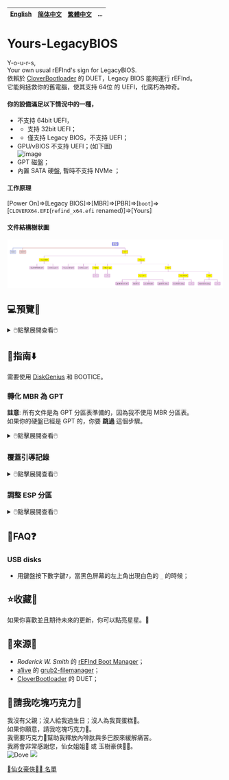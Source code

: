 [English](README.md)|[简体中文](自述文件.md)|[繁體中文](繁體中文.md)|...
--|--|--|--

# Yours-LegacyBIOS
Y-o-u-r-s,<br/>
Your own usual rEFInd's sign for LegacyBIOS.<br/>
依賴於 [CloverBootloader](https://github.com/CloverHackyColor/CloverBootloader) 的 DUET，Legacy BIOS 能夠運行 rEFInd。<br/>
它能夠拯救你的舊電腦，使其支持 64位 的 UEFI，化腐朽為神奇。
#### 你的設備滿足以下情況中的一種，
- 不支持 64bit UEFI，
- - 支持 32bit UEFI；
- - 僅支持 Legacy BIOS，不支持 UEFI；
- GPU/vBIOS 不支持 UEFI；(如下圖)<br/>
![image](https://user-images.githubusercontent.com/69227436/213923710-120c5a02-30ea-4005-b2fe-c8e9adc7b6d7.png)
- GPT 磁盤；
- 內置 SATA 硬盤, 暫時不支持 NVMe ；
#### 工作原理
[Power On]=>[Legacy BIOS]=>[MBR]=>[PBR]=>[`boot`]=>[`CLOVERX64.EFI`(`refind_x64.efi` renamed)]=>[Yours]
#### 文件結構樹狀圖
<img src="README/Yours-LegacyBIOS.png">

## 💻️預覽👀

<details>
<summary>🖱️點擊展開查看🖱️</summary>

<img src="README/about.duet.png">
</details>

## 🧭指南⬇️

需要使用 [DiskGenius](https://www.diskgenius.com/) 和 BOOTICE。
### 轉化 MBR 為 GPT
__註意__: 所有文件是為 GPT 分區表準備的，因為我不使用 MBR 分區表。<br/>
如果你的硬盤已經是 GPT 的，你要 __跳過__ 這個步驟。
<details>
<summary>🖱️點擊展開查看🖱️</summary>
https://www.diskgenius.com/manual/convert-partition-table-style.php

![image](https://github.com/M-L-P/Yours-LegacyBIOS/assets/69227436/93246cd8-f616-43c7-a5ac-8ca224ef8fb0)
</details>

### 覆蓋引導記錄

<details>
<summary>🖱️點擊展開查看🖱️</summary>

#### 備份 EFI 文件
- 打開 DiskGenius；
- 把 ESP分區 中的所有的文件 復製到其他你想要的位置；
#### 格式化 ESP 成 FAT32
- 打開 DiskGenius；
- 格式化 ESP 成 FAT32(Basic data partition)；
- - 或者 在第一個分區前面 創建一個 FAT32 分區。
#### 覆蓋 MBR 和 PBR
- 打開 BOOTICE；
- `zip: Boot_Record\MBR.bin` 用來覆蓋內置 SATA 硬盤的 MBR；<br/>
  ![mbr](https://github.com/M-L-P/Yours-LegacyBIOS/assets/69227436/af8d8cb4-3e10-48a8-ab06-71a8e69ed3ba)

- `zip: Boot_Record\PBR.bin` 用來覆蓋 FAT32 的 PBR；<br/>
  ![pbr](https://github.com/M-L-P/Yours-LegacyBIOS/assets/69227436/a2a6f8f1-6b28-48a3-90fc-b7ed140adc86)

#### 把 FAT32 變成 ESP
- 打開 DiskGenius；
- [編輯分區參數](https://www.diskgenius.com/manual/modify-partition-para.php), set the FAT32 as ESP；
- 命名為 `EFI system partition`(如下圖)<br/>
![屏幕截圖 2023-05-10 204425](https://github.com/M-L-P/Yours-LegacyBIOS/assets/69227436/2fb6df69-e8be-4b67-b00f-ebde03fa0538)
</details>

### 調整 ESP 分區

<details>
<summary>🖱️點擊展開查看🖱️</summary>

#### 恢復 EFI 文件
- 從你的備份中把 EFI 文件恢復進 ESP 分區。

#### 復製 Yours 到 ESP 分區
- 復製文件 `zip: boot` 到 `ESP: \`；
- 復製文件夾 `zip: EFI\CLOVER` 到 `ESP: \EFI`；
- 復製文件夾 `zip: EFI\Yours` 到 `ESP: \EFI`；

#### 若有 黑蘋果
如果你想要，
- 讓圖形界面銜接得更加緊密，中途沒有代碼界面；
- CloverBootloader 不與 Yours 發生沖突；

你需要執行以下步驟。
<details>
<summary>🖱️點擊展開查看🖱️</summary>

##### 若是 OpenCore
- 編輯 `config.plist` 設置 `LauncherOption=System` ；
- 剪切 EFI 相關文件，粘貼到 `EFI\Yours\efi\OC` ；
- 編輯 `refind.conf` ，刪除 位於`include /EFI/Yours/Settings/menuentry/examples/OpenCore.conf` 前面的 `#`；

##### 若是 CloverBootloader
- 剪切 EFI 相關文件，粘貼到 `EFI\Yours\efi\CLOVER` ；
- 編輯 `refind.conf` ，刪除 位於 `include /EFI/Yours/Settings/menuentry/examples/CLOVER.conf` 前面的 `#`；

</details>

</details>

## 📝FAQ❓️
### USB disks
- 用鍵盤按下數字鍵`7`，當黑色屏幕的左上角出現白色的 `_` 的時候；

## ⭐收藏🌟
如果你喜歡並且期待未來的更新，你可以點亮星星。💫

## 🎉來源🎊
- *Roderick W. Smith* 的 [rEFInd Boot Manager](http://www.rodsbooks.com/refind/)；
- [a1ive](https://github.com/a1ive) 的 [grub2-filemanager](https://github.com/a1ive/grub2-filemanager)；
- [CloverBootloader](https://github.com/CloverHackyColor/CloverBootloader) 的 DUET；

## 🧁請我吃塊巧克力🍫
我沒有父親；沒人給我過生日；沒人為我買蛋糕🎂。<br/>
如果你願意，請我吃塊巧克力🍫。<br/>
我需要巧克力🍫幫助我釋放內啡肽與多巴胺來緩解痛苦。<br/>
我將會非常感謝您，仙女姐姐🧚‍ 或 玉樹豪俠🦸‍♂️。<br/>
![Dove](https://github.com/M-L-P/Yours/assets/69227436/f094f056-9420-4dd5-beec-4ccecff20a1e)
<img src="https://github.com/M-L-P/Yours/assets/69227436/8608e193-3c4d-4926-8171-7944e881d95f" width="300px">

[🧚仙女豪俠🦸‍♂️ 名單](https://github.com/M-L-P/list/blob/main/README.md)
